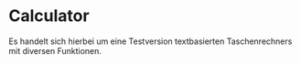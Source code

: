 # Calculator

Es handelt sich hierbei um eine Testversion textbasierten Taschenrechners mit diversen Funktionen.

